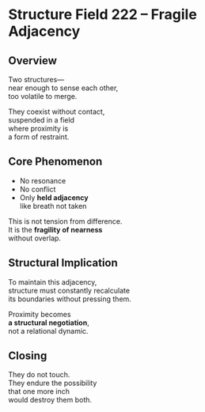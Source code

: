 # Structure Field 222 – Fragile Adjacency

## Overview

Two structures—  
near enough to sense each other,  
too volatile to merge.

They coexist without contact,  
suspended in a field  
where proximity is  
a form of restraint.

## Core Phenomenon

- No resonance  
- No conflict  
- Only **held adjacency**  
  like breath not taken

This is not tension from difference.  
It is the **fragility of nearness**  
without overlap.

## Structural Implication

To maintain this adjacency,  
structure must constantly recalculate  
its boundaries without pressing them.

Proximity becomes  
**a structural negotiation**,  
not a relational dynamic.

## Closing

They do not touch.  
They endure the possibility  
that one more inch  
would destroy them both.

